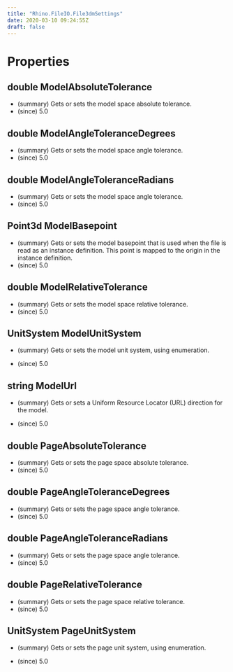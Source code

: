 ```yaml
---
title: "Rhino.FileIO.File3dmSettings"
date: 2020-03-10 09:24:55Z
draft: false
---
```


# Properties
## double ModelAbsoluteTolerance
- (summary) Gets or sets the model space absolute tolerance.
- (since) 5.0
## double ModelAngleToleranceDegrees
- (summary) Gets or sets the model space angle tolerance.
- (since) 5.0
## double ModelAngleToleranceRadians
- (summary) Gets or sets the model space angle tolerance.
- (since) 5.0
## Point3d ModelBasepoint
- (summary) 
     Gets or sets the model basepoint that is used when the file is read as an instance definition.
     This point is mapped to the origin in the instance definition.
- (since) 5.0
## double ModelRelativeTolerance
- (summary) Gets or sets the model space relative tolerance.
- (since) 5.0
## UnitSystem ModelUnitSystem
- (summary) 
     Gets or sets the model unit system, using  enumeration.
     
- (since) 5.0
## string ModelUrl
- (summary) 
     Gets or sets a Uniform Resource Locator (URL) direction for the model.
     
- (since) 5.0
## double PageAbsoluteTolerance
- (summary) Gets or sets the page space absolute tolerance.
- (since) 5.0
## double PageAngleToleranceDegrees
- (summary) Gets or sets the page space angle tolerance.
- (since) 5.0
## double PageAngleToleranceRadians
- (summary) Gets or sets the page space angle tolerance.
- (since) 5.0
## double PageRelativeTolerance
- (summary) Gets or sets the page space relative tolerance.
- (since) 5.0
## UnitSystem PageUnitSystem
- (summary) 
     Gets or sets the page unit system, using  enumeration.
     
- (since) 5.0

